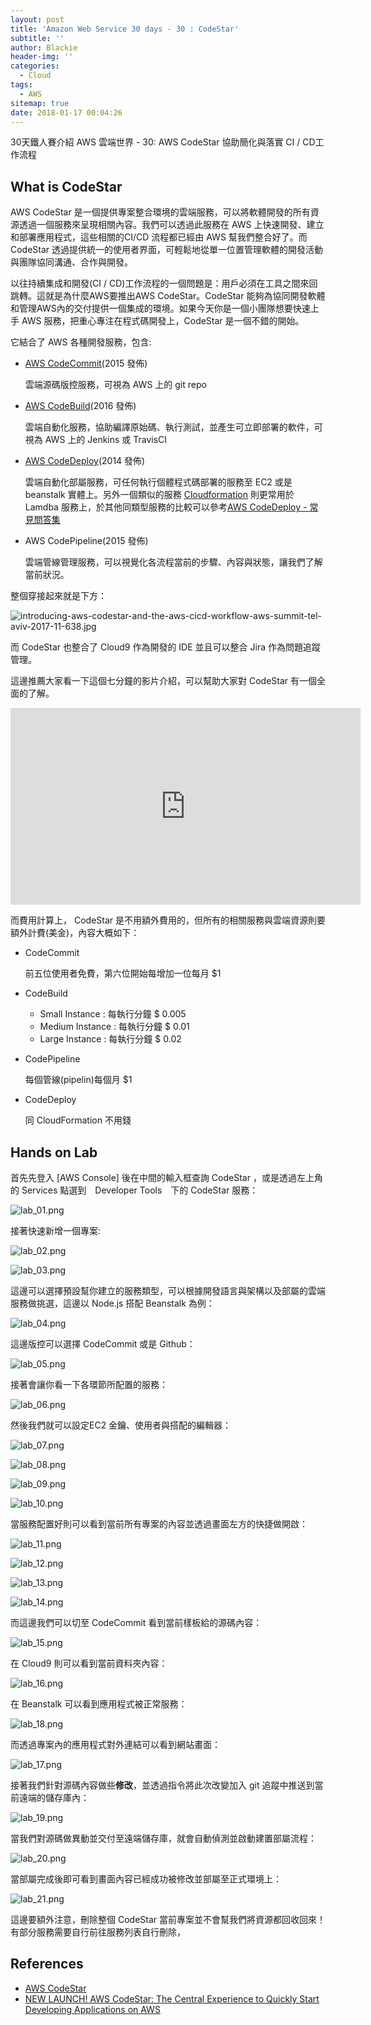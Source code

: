 ```yaml
---
layout: post
title: 'Amazon Web Service 30 days - 30 : CodeStar'
subtitle: ''
author: Blackie
header-img: ''
categories:
  - Cloud
tags:
  - AWS
sitemap: true
date: 2018-01-17 00:04:26
---
```


<!-- More -->

30天鐵人賽介紹 AWS 雲端世界 - 30: AWS CodeStar 協助簡化與落實 CI / CD工作流程

<!-- More -->

## What is CodeStar ##

AWS CodeStar 是一個提供專案整合環境的雲端服務，可以將軟體開發的所有資源透過一個服務來呈現相關內容。我們可以透過此服務在 AWS 上快速開發、建立和部署應用程式，這些相關的CI/CD 流程都已經由 AWS 幫我們整合好了。而 CodeStar 透過提供統一的使用者界面，可輕鬆地從單一位置管理軟體的開發活動與團隊協同溝通、合作與開發。

以往持續集成和開發(CI / CD)工作流程的一個問題是：用戶必須在工具之間來回跳轉。這就是為什麼AWS要推出AWS CodeStar。CodeStar 能夠為協同開發軟體和管理AWS內的交付提供一個集成的環境。如果今天你是一個小團隊想要快速上手 AWS 服務，把重心專注在程式碼開發上，CodeStar 是一個不錯的開始。

它結合了 AWS 各種開發服務，包含:

- [AWS CodeCommit](https://aws.amazon.com/tw/codecommit/)(2015 發佈)

    雲端源碼版控服務，可視為 AWS 上的 git repo 

- [AWS CodeBuild](https://aws.amazon.com/tw/codebuild/)(2016 發佈)

    雲端自動化服務，協助編譯原始碼、執行測試，並產生可立即部署的軟件，可視為 AWS 上的 Jenkins 或 TravisCI 

- [AWS CodeDeploy](https://aws.amazon.com/tw/codedeploy/)(2014 發佈)

    雲端自動化部屬服務，可任何執行個體程式碼部署的服務至 EC2 或是 beanstalk 實體上。另外一個類似的服務 [Cloudformation](https://aws.amazon.com/tw/cloudformation/) 則更常用於 Lamdba 服務上，於其他同類型服務的比較可以參考[AWS CodeDeploy - 常見問答集](https://aws.amazon.com/tw/codedeploy/faqs/)


- AWS CodePipeline(2015 發佈)

    雲端管線管理服務，可以視覺化各流程當前的步驟、內容與狀態，讓我們了解當前狀況。

整個穿接起來就是下方：

![introducing-aws-codestar-and-the-aws-cicd-workflow-aws-summit-tel-aviv-2017-11-638.jpg](introducing-aws-codestar-and-the-aws-cicd-workflow-aws-summit-tel-aviv-2017-11-638.jpg)

而 CodeStar 也整合了 Cloud9 作為開發的 IDE 並且可以整合 Jira 作為問題追蹤管理。

這邊推薦大家看一下這個七分鐘的影片介紹，可以幫助大家對 CodeStar 有一個全面的了解。

<iframe width='560' height='315' src='https://www.youtube.com/watch?v=rrbp-IVwFGY' frameborder='0' allowfullscreen></iframe>

而費用計算上， CodeStar 是不用額外費用的，但所有的相關服務與雲端資源則要額外計費(美金)，內容大概如下：

- CodeCommit 

    前五位使用者免費，第六位開始每增加一位每月 $1

- CodeBuild

    - Small Instance : 每執行分鐘 $ 0.005
    - Medium Instance : 每執行分鐘 $ 0.01
    - Large Instance : 每執行分鐘 $ 0.02

- CodePipeline

    每個管線(pipelin)每個月 $1

- CodeDeploy

    同 CloudFormation 不用錢

## Hands on Lab ##

首先先登入 [AWS Console] 後在中間的輸入框查詢 CodeStar ，或是透過左上角的 Services 點選到　Developer Tools　下的 CodeStar 服務：

![lab_01.png](lab_01.png)

接著快速新增一個專案:

![lab_02.png](lab_02.png)

![lab_03.png](lab_03.png)

這邊可以選擇預設幫你建立的服務類型，可以根據開發語言與架構以及部屬的雲端服務做挑選，這邊以 Node.js 搭配 Beanstalk 為例：

![lab_04.png](lab_04.png)

這邊版控可以選擇 CodeCommit 或是 Github：

![lab_05.png](lab_05.png)

接著會讓你看一下各環節所配置的服務：

![lab_06.png](lab_06.png)

然後我們就可以設定EC2 金鑰、使用者與搭配的編輯器：

![lab_07.png](lab_07.png)

![lab_08.png](lab_08.png)

![lab_09.png](lab_09.png)

![lab_10.png](lab_10.png)

當服務配置好則可以看到當前所有專案的內容並透過畫面左方的快捷做開啟：

![lab_11.png](lab_11.png)

![lab_12.png](lab_12.png)

![lab_13.png](lab_13.png)

![lab_14.png](lab_14.png)

而這邊我們可以切至 CodeCommit 看到當前樣板給的源碼內容：

![lab_15.png](lab_15.png)

在 Cloud9 則可以看到當前資料夾內容：

![lab_16.png](lab_16.png)

在 Beanstalk 可以看到應用程式被正常服務：

![lab_18.png](lab_18.png)

而透過專案內的應用程式對外連結可以看到網站畫面：

![lab_17.png](lab_17.png)

接著我們針對源碼內容做些**修改**，並透過指令將此次改變加入 git 追蹤中推送到當前遠端的儲存庫內：

![lab_19.png](lab_19.png)

當我們對源碼做異動並交付至遠端儲存庫，就會自動偵測並啟動建置部屬流程：

![lab_20.png](lab_20.png)

當部屬完成後即可看到畫面內容已經成功被修改並部屬至正式環境上：

![lab_21.png](lab_21.png)

這邊要額外注意，刪除整個 CodeStar 當前專案並不會幫我們將資源都回收回來！有部分服務需要自行前往服務列表自行刪除，

## References ##

- [AWS CodeStar](https://aws.amazon.com/tw/codestar/)
- [NEW LAUNCH! AWS CodeStar: The Central Experience to Quickly Start Developing Applications on AWS](https://www.youtube.com/watch?v=pIaB7wSSReU)